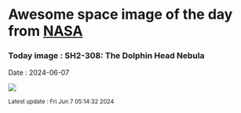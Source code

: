 
# Awesome space image of the day from [NASA](https://api.nasa.gov/)

### Today image : SH2-308: The Dolphin Head Nebula
Date : 2024-06-07

![](https://apod.nasa.gov/apod/image/2406/DolphinNebulaHOO_1024.jpg)

<small>Latest update : Fri Jun  7 05:14:32 2024</small>
        